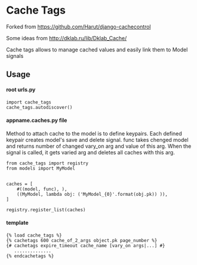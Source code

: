 Cache Tags
============

Forked from https://github.com/Harut/django-cachecontrol

Some ideas from http://dklab.ru/lib/Dklab_Cache/

Cache tags allows to manage cached values and easily link them to Model signals

Usage
-----

#### root urls.py
    import cache_tags
    cache_tags.autodiscover()

#### appname.caches.py file
Method to attach cache to the model is to define keypairs. Each defined keypair
creates model's save and delete signal. func takes chenged model and returns
number of changed vary_on arg and value of this arg. When the signal is called,
it gets varied arg and deletes all caches with this arg.

    from cache_tags import registry
    from models import MyModel


    caches = [
        #((model, func), ),
        ((MyModel, lambda obj: ('MyModel_{0}'.format(obj.pk)) )),
    ]

    registry.register_list(caches)

#### template
    {% load cache_tags %}
    {% cachetags 600 cache_of_2_args object.pk page_number %}
    {# cachetags expire_timeout cache_name [vary_on args|...] #}
       ..............
    {% endcachetags %}

